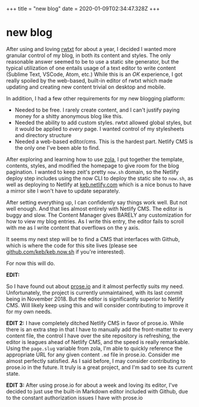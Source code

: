 +++
title = "new blog"
date = 2020-01-09T02:34:47.328Z
+++
# new blog

After using and loving [rwtxt](https://rwtxt.com) for about a year, I decided I wanted more granular control of my blog, in both its content and styles. The only reasonable answer seemed to be to use a static site generator, but the typical utilization of one entails usage of a text editor to write content (Sublime Text, VSCode, Atom, etc.) While this is an *OK* experience, I got really spoiled by the web-based, built-in editor of rwtxt which made updating and creating new content trivial on desktop and mobile.

In addition, I had a few other requirements for my new blogging platform:
* Needed to be free. I rarely create content, and I can't justify paying money for a shitty anonymous blog like this.
* Needed the ability to add custom styles. rwtxt allowed global styles, but it would be applied to *every* page. I wanted control of my stylesheets and directory structure
* Needed a web-based editor/cms. This is the hardest part. Netlify CMS is the only one I've been able to find.

After exploring and learning how to use [zola](https://getzola.org), I put together the template, contents, styles, and modified the homepage to give room for the blog pagination. I wanted to keep zeit's pretty `now.sh` domain, so the Netlify deploy step includes using the now CLI to deploy the static site to `now.sh`, as well as deploying to Netlify at [keb.netlify.com](https://keb.netlify.com) which is a nice bonus to have a mirror site I won't have to update separately.

After setting everything up, I can confidently say things work well. But not well enough. And that lies almost entirely with Netlify CMS. The editor is buggy and slow. The Content Manager gives BARELY any customization for how to view my blog entries. As I write this entry, the editor fails to scroll with me as I write content that overflows on the y axis.

It seems my next step will be to find a CMS that interfaces with Github, which is where the code for this site lives (please see [github.com/keb/keb.now.sh](https://github.com/keb/keb.now.sh) if you're interested).

For now this will do.

**EDIT:**

So I have found out about [prose.io](https://prose.io) and it almost perfectly suits my need. Unfortunately, the project is currently unmaintained, with its last commit being in November 2018. But the editor is significantly superior to Netlify CMS. Will likely keep using this and will consider contributing to improve it for my own needs.

**EDIT 2:**
I have completely ditched Netlify CMS in favor of prose.io. While there is an extra step in that I have to manually add the front-matter to every content file, the control I have over the site repository is refreshing, the editor is leagues ahead of Netlify CMS, and the speed is really remarkable. Using the `page.slug` variable from zola, I'm able to quickly reference the appropriate URL for any given content `.md` file in prose.io. Consider me almost perfectly satisfied. As I said before, I may consider contributing to prose.io in the future. It truly is a great project, and I'm sad to see its current state.

**EDIT 3:**
After using prose.io for about a week and loving its editor, I've decided to just use the built-in Markdown editor included with Github, due to the constant authorization issues I have with prose.io
